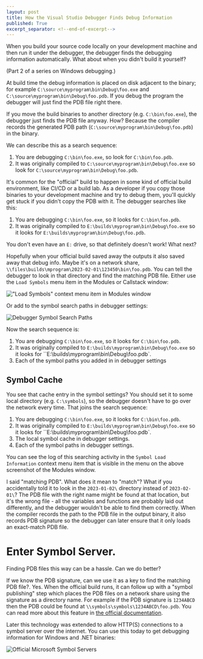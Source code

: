 ```yaml
---
layout: post
title: How the Visual Studio Debugger Finds Debug Information
published: True
excerpt_separator: <!--end-of-excerpt-->
---
```


When you build your source code locally on your development machine and then run it under the debugger, the debugger finds the debugging information automatically. What about when you didn't build it yourself?

(Part 2 of a series on Windows debugging.)

<!--end-of-excerpt-->

At build time the debug information is placed on disk adjacent to the binary; for example `C:\source\myprogram\bin\Debug\foo.exe` and `C:\source\myprogram\bin\Debug\foo.pdb`. If you debug the program the debugger will just find the PDB file right there.

If you move the build binaries to another directory (e.g. `C:\bin\foo.exe`), the debugger just finds the PDB file anyway. How? Because the compiler records the generated PDB path (`C:\source\myprogram\bin\Debug\foo.pdb`) in the binary. 

We can describe this as a search sequence:

1. You are debugging `C:\bin\foo.exe`, so look for `C:\bin\foo.pdb`.
2. It was originally compiled to `C:\source\myprogram\bin\Debug\foo.exe` so look for `C:\source\myprogram\bin\Debug\foo.pdb`.

It's common for the "official" build to happen in some kind of official build environment, like CI/CD or a build lab. As a developer if you copy those binaries to your development machine and try to debug them, you'll quickly get stuck if you didn't copy the PDB with it. The debugger searches like this:

1. You are debugging `C:\bin\foo.exe`, so it looks for `C:\bin\foo.pdb`.
2. It was originally compiled to `E:\builds\myprogram\bin\Debug\foo.exe` so it looks for `E:\builds\myprogram\bin\Debug\foo.pdb`.

You don't even have an `E:` drive, so that definitely doesn't work! What next?

Hopefully when your official build saved away the outputs it also saved away that debug info. Maybe it's on a network share, `\\files\builds\mprogram\2023-02-01\123450\bin\foo.pdb`. You can tell the debugger to look in that directory and find the matching PDB file. Either use the `Load Symbols` menu item in the Modules or Callstack window:

!["Load Symbols" context menu item in Modules window](https://user-images.githubusercontent.com/1259628/227739189-5304ec6a-c69f-421d-b127-bccc2b8b821a.png)

Or add to the symbol search paths in debugger settings:

![Debugger Symbol Search Paths](https://user-images.githubusercontent.com/1259628/224564588-365ecf23-a9ce-4f62-8175-9e770e252cef.png)

Now the search sequence is:

1. You are debugging `C:\bin\foo.exe`, so it looks for `C:\bin\foo.pdb`.
2. It was originally compiled to `E:\builds\myprogram\bin\Debug\foo.exe` so it looks for ``E:\builds\myprogram\bin\Debug\foo.pdb`.
3. Each of the symbol paths you added in in debugger settings

## Symbol Cache

You see that cache entry in the symbol settings? You should set it to some local directory (e.g. `C:\symbols`), so the debugger doesn't have to go over the network every time. That joins the search sequence:

1. You are debugging `C:\bin\foo.exe`, so it looks for `C:\bin\foo.pdb`.
2. It was originally compiled to `E:\builds\myprogram\bin\Debug\foo.exe` so it looks for ``E:\builds\myprogram\bin\Debug\foo.pdb`.
3. The local symbol cache in debugger settings.
4. Each of the symbol paths in debugger settings.

You can see the log of this searching activity in the `Symbol Load Information` context menu item that is visible in the menu on the above screenshot of the Modules window.

I said "matching PDB". What does it mean to "match"? What if you accidentally told it to look in the `2023-01-02\` directory instead of `2023-02-01\`? The PDB file with the right name might be found at that location, but it's the wrong file - all the variables and functions are probably laid out differently, and the debugger wouldn't be able to find them correctly. When the compiler records the path to the PDB file in the output binary, it also records PDB signature so the debugger can later ensure that it only loads an exact-match PDB file.

# Enter Symbol Server. 

Finding PDB files this way can be a hassle. Can we do better? 

If we know the PDB signature, can we use it as a key to find the matching PDB file?. Yes. When the official build runs, it can follow up with a "symbol publishing" step which places the PDB files on a network share using the signature as a directory name. For example if the PDB signature is `1234ABCD` then the PDB could be found at `\\symbols\symbols\1234ABCD\foo.pdb`. You can read more about this feature in [the official documentation](https://learn.microsoft.com/en-us/windows/win32/debug/symbol-servers-and-symbol-stores).

Later this technology was extended to allow HTTP(S) connections to a symbol server over the internet. You can use this today to get debugging information for Windows and .NET binaries:

![Official Microsoft Symbol Servers](https://user-images.githubusercontent.com/1259628/224551344-90409a10-63f2-4bf7-9dd5-735a4ee6b158.png)

